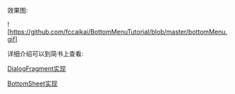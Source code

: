 效果图:


![https://github.com/fccaikai/BottomMenuTutorial/blob/master/bottomMenu.gif]

详细介绍可以到简书上查看:

[DialogFragment实现](http://www.jianshu.com/p/8d420b668eda)

[BottomSheet实现](http://www.jianshu.com/p/1024ad202683)